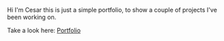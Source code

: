 Hi I'm Cesar this is just a simple portfolio, to show a couple of projects I've been working on.

Take a look here: [Portfolio](https://cesar-rdgz.github.io/portfolio/)